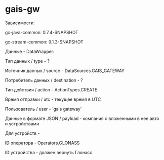# gais-gw
Зависимости:

gc-java-common: 0.7.4-SNAPSHOT

gc-stream-common: 0.1.3-SNAPSHOT

Данные - DataWrapper:

Тип данных / type - ?

Источник данных / source - DataSources.GAIS_GATEWAY

Потребитель данных / destination - ?

Тип действия / action - ActionTypes.CREATE

Время отправки / utc - текущее время в UTC

Пользователь / user - 'gais gateway'

Данные в формате JSON / payload - компания с вложенными в нее авто и устройствами

Для устройств -

ID оператора - Operators.GLONASS

ID устройства - должен вернуть Глонасс

